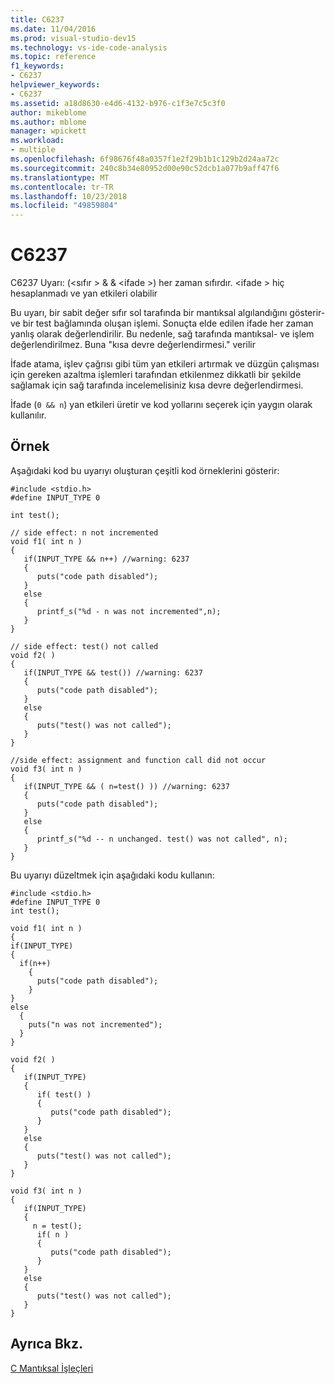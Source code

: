 ```yaml
---
title: C6237
ms.date: 11/04/2016
ms.prod: visual-studio-dev15
ms.technology: vs-ide-code-analysis
ms.topic: reference
f1_keywords:
- C6237
helpviewer_keywords:
- C6237
ms.assetid: a18d8630-e4d6-4132-b976-c1f3e7c5c3f0
author: mikeblome
ms.author: mblome
manager: wpickett
ms.workload:
- multiple
ms.openlocfilehash: 6f98676f48a0357f1e2f29b1b1c129b2d24aa72c
ms.sourcegitcommit: 240c8b34e80952d00e90c52dcb1a077b9aff47f6
ms.translationtype: MT
ms.contentlocale: tr-TR
ms.lasthandoff: 10/23/2018
ms.locfileid: "49859804"
---
```

# <a name="c6237"></a>C6237
C6237 Uyarı: (\<sıfır > & & \<ifade >) her zaman sıfırdır. \<ifade > hiç hesaplanmadı ve yan etkileri olabilir

 Bu uyarı, bir sabit değer sıfır sol tarafında bir mantıksal algılandığını gösterir- ve bir test bağlamında oluşan işlemi. Sonuçta elde edilen ifade her zaman yanlış olarak değerlendirilir. Bu nedenle, sağ tarafında mantıksal- ve işlem değerlendirilmez. Buna "kısa devre değerlendirmesi." verilir

 İfade atama, işlev çağrısı gibi tüm yan etkileri artırmak ve düzgün çalışması için gereken azaltma işlemleri tarafından etkilenmez dikkatli bir şekilde sağlamak için sağ tarafında incelemelisiniz kısa devre değerlendirmesi.

 İfade (`0 && n`) yan etkileri üretir ve kod yollarını seçerek için yaygın olarak kullanılır.

## <a name="example"></a>Örnek
 Aşağıdaki kod bu uyarıyı oluşturan çeşitli kod örneklerini gösterir:

```
#include <stdio.h>
#define INPUT_TYPE 0

int test();

// side effect: n not incremented
void f1( int n )
{
   if(INPUT_TYPE && n++) //warning: 6237
   {
      puts("code path disabled");
   }
   else
   {
      printf_s("%d - n was not incremented",n);
   }
}

// side effect: test() not called
void f2( )
{
   if(INPUT_TYPE && test()) //warning: 6237
   {
      puts("code path disabled");
   }
   else
   {
      puts("test() was not called");
   }
}

//side effect: assignment and function call did not occur
void f3( int n )
{
   if(INPUT_TYPE && ( n=test() )) //warning: 6237
   {
      puts("code path disabled");
   }
   else
   {
      printf_s("%d -- n unchanged. test() was not called", n);
   }
}
```

 Bu uyarıyı düzeltmek için aşağıdaki kodu kullanın:

```
#include <stdio.h>
#define INPUT_TYPE 0
int test();

void f1( int n )
{
if(INPUT_TYPE)
{
  if(n++)
    {
      puts("code path disabled");
    }
}
else
  {
    puts("n was not incremented");
  }
}

void f2( )
{
   if(INPUT_TYPE)
   {
      if( test() )
      {
         puts("code path disabled");
      }
   }
   else
   {
      puts("test() was not called");
   }
}

void f3( int n )
{
   if(INPUT_TYPE)
   {
     n = test();
      if( n )
      {
         puts("code path disabled");
      }
   }
   else
   {
      puts("test() was not called");
   }
}
```

## <a name="see-also"></a>Ayrıca Bkz.
 [C Mantıksal İşleçleri](/cpp/c-language/c-logical-operators)